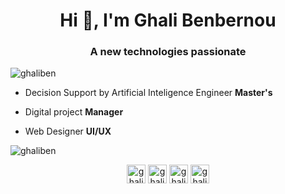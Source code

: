 <h1 align="center">Hi 👋, I'm Ghali Benbernou</h1>
<h3 align="center">A new technologies passionate</h3>

<p align="left"> <img src="https://komarev.com/ghpvc/?username=ghaliben" alt="ghaliben" /> </p>

- Decision Support by Artificial Inteligence Engineer **Master's**

- Digital project **Manager**

- Web Designer **UI/UX**



<p><img align="center" src="https://github-readme-stats.vercel.app/api/top-langs/?username=ghaliben&layout=compact&hide=html" alt="ghaliben" /></p>

<p align="center">
<a href="https://twitter.com/ghalibenbernou" target="blank"><img align="center" src="https://cdn.jsdelivr.net/npm/simple-icons@3.0.1/icons/twitter.svg" alt="ghalibenbernou" height="30" width="30" /></a>
<a href="https://linkedin.com/in/ghali benbernou" target="blank"><img align="center" src="https://cdn.jsdelivr.net/npm/simple-icons@3.0.1/icons/linkedin.svg" alt="ghali benbernou" height="30" width="30" /></a>
<a href="https://fb.com/ghali benbernou" target="blank"><img align="center" src="https://cdn.jsdelivr.net/npm/simple-icons@3.0.1/icons/facebook.svg" alt="ghali benbernou" height="30" width="30" /></a>
<a href="https://instagram.com/ghali_antares" target="blank"><img align="center" src="https://cdn.jsdelivr.net/npm/simple-icons@3.0.1/icons/instagram.svg" alt="ghali_antares" height="30" width="30" /></a>
</p>
